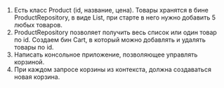 1. Есть класс Product (id, название, цена). Товары хранятся в бине ProductRepository, в виде List<Product>, при старте в него нужно добавить 5 любых товаров.
2. ProductRepository позволяет получить весь список или один товар по id. Создаем бин Cart, в который можно добавлять и удалять товары по id.
3. Написать консольное приложение, позволяющее управлять корзиной.
4. При каждом запросе корзины из контекста, должна создаваться новая корзина.